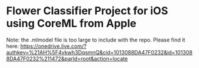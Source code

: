 #  Flower Classifier Project for iOS using CoreML from Apple

Note: the .mlmodel file is too large to include with the repo.  Please find it here: https://onedrive.live.com/?authkey=%21AH%5F4vkwh3DqsmnQ&cid=1013088DA47F0232&id=1013088DA47F0232%211472&parId=root&action=locate

